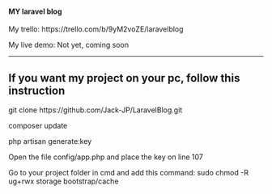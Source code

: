 <h4>MY laravel blog</h4>
<p>My trello: https://trello.com/b/9yM2voZE/laravelblog</p>
<p>My live demo: Not yet, coming soon</p>
<hr>
<h2>If you want my project on your pc, follow this instruction</h2>
<p>git clone https://github.com/Jack-JP/LaravelBlog.git</p>
<p>composer update</p>
<p>php artisan generate:key</p>
<p>Open the file config/app.php and place the key on line 107</p>
<p>Go to your project folder in cmd and add this command: sudo chmod -R ug+rwx storage bootstrap/cache</p>
